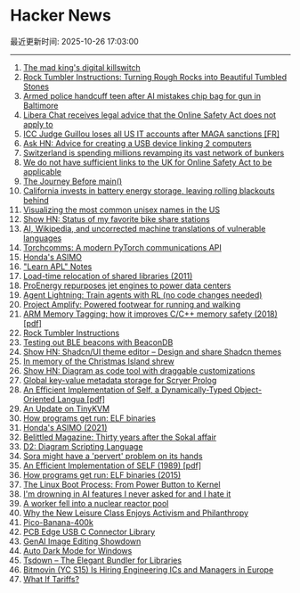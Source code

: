 # Hacker News

最近更新时间: 2025-10-26 17:03:00

--- 
1. [The mad king's digital killswitch](https://pluralistic.net/2025/10/20/post-american-internet/#huawei-with-american-characteristics) 
2. [Rock Tumbler Instructions: Turning Rough Rocks into Beautiful Tumbled Stones](https://rocktumbler.com/tips/rock-tumbler-instructions/) 
3. [Armed police handcuff teen after AI mistakes chip bag for gun in Baltimore](https://www.bbc.com/news/articles/cgjdlx92lylo) 
4. [Libera Chat receives legal advice that the Online Safety Act does not apply to](https://libera.chat/news/advised) 
5. [ICC Judge Guillou loses all US IT accounts after MAGA sanctions [FR]](https://www.franceinfo.fr/replay-radio/nouveau-monde/quand-les-sanctions-internationales-emises-par-washington-imposent-une-vie-deconnectee-a-un-magistrat-francais_7545724.html) 
6. [Ask HN: Advice for creating a USB device linking 2 computers](https://news.ycombinator.com/item?id=45706169) 
7. [Switzerland is spending millions revamping its vast network of bunkers](https://www.washingtonpost.com/world/2025/10/25/switzerland-nuclear-bunkers-overhaul/) 
8. [We do not have sufficient links to the UK for Online Safety Act to be applicable](https://libera.chat/news/advised) 
9. [The Journey Before main()](https://amit.prasad.me/blog/before-main) 
10. [California invests in battery energy storage, leaving rolling blackouts behind](https://www.latimes.com/environment/story/2025-10-17/california-made-it-through-another-summer-without-a-flex-alert) 
11. [Visualizing the most common unisex names in the US](https://nameplay.org/blog/common-unisex-names-by-gender-ratio) 
12. [Show HN: Status of my favorite bike share stations](https://blog.alexboden.ca/toronto-bike-share-status/) 
13. [AI, Wikipedia, and uncorrected machine translations of vulnerable languages](https://www.technologyreview.com/2025/09/25/1124005/ai-wikipedia-vulnerable-languages-doom-spiral/) 
14. [Torchcomms: A modern PyTorch communications API](https://pytorch.org/blog/torchcomms/) 
15. [Honda's ASIMO](https://www.robotsgottalents.com/post/asimo) 
16. ["Learn APL" Notes](https://luksamuk.codes/pages/learn-apl.html) 
17. [Load-time relocation of shared libraries (2011)](https://eli.thegreenplace.net/2011/08/25/load-time-relocation-of-shared-libraries/) 
18. [ProEnergy repurposes jet engines to power data centers](https://www.datacenterdynamics.com/en/news/proenergy-offers-repurposed-jet-engines-to-data-cent/) 
19. [Agent Lightning: Train agents with RL (no code changes needed)](https://github.com/microsoft/agent-lightning) 
20. [Project Amplify: Powered footwear for running and walking](https://about.nike.com/en/newsroom/releases/nike-project-amplify-official-images) 
21. [ARM Memory Tagging: how it improves C/C++ memory safety (2018) [pdf]](https://llvm.org/devmtg/2018-10/slides/Serebryany-Stepanov-Tsyrklevich-Memory-Tagging-Slides-LLVM-2018.pdf) 
22. [Rock Tumbler Instructions](https://rocktumbler.com/tips/rock-tumbler-instructions/) 
23. [Testing out BLE beacons with BeaconDB](https://blog.matthewbrunelle.com/testing-out-ble-beacons-with-beacondb/) 
24. [Show HN: Shadcn/UI theme editor – Design and share Shadcn themes](https://shadcnthemer.com) 
25. [In memory of the Christmas Island shrew](https://news.mongabay.com/2025/10/in-memory-of-the-christmas-island-shrew/) 
26. [Show HN: Diagram as code tool with draggable customizations](https://github.com/RohanAdwankar/oxdraw) 
27. [Global key-value metadata storage for Scryer Prolog](https://github.com/jjtolton/environment.pl) 
28. [An Efficient Implementation of Self, a Dynamically-Typed Object-Oriented Langua [pdf]](https://courses.cs.washington.edu/courses/cse501/15sp/papers/chambers.pdf) 
29. [An Update on TinyKVM](https://fwsgonzo.medium.com/an-update-on-tinykvm-7a38518e57e9) 
30. [How programs get run: ELF binaries](https://lwn.net/Articles/631631/) 
31. [Honda's ASIMO (2021)](https://www.robotsgottalents.com/post/asimo) 
32. [Belittled Magazine: Thirty years after the Sokal affair](https://thebaffler.com/salvos/belittled-magazine-robbins) 
33. [D2: Diagram Scripting Language](https://d2lang.com/tour/intro/) 
34. [Sora might have a 'pervert' problem on its hands](https://www.businessinsider.com/sora-video-openai-fetish-content-my-face-problem-2025-10) 
35. [An Efficient Implementation of SELF (1989) [pdf]](https://courses.cs.washington.edu/courses/cse501/15sp/papers/chambers.pdf) 
36. [How programs get run: ELF binaries (2015)](https://lwn.net/Articles/631631/) 
37. [The Linux Boot Process: From Power Button to Kernel](https://www.0xkato.xyz/linux-boot/) 
38. [I'm drowning in AI features I never asked for and I hate it](https://www.makeuseof.com/ai-features-being-rammed-down-our-throats/) 
39. [A worker fell into a nuclear reactor pool](https://www.nrc.gov/reading-rm/doc-collections/event-status/event/2025/20251022en?brid=vscAjql9kZL1FfGE7TYHVw#en57996:~:text=TRANSPORT%20OF%20CONTAMINATED%20PERSON%20OFFSITE) 
40. [Why the New Leisure Class Enjoys Activism and Philanthropy](https://letter.palladiummag.com/p/early-article-why-the-new-leisure) 
41. [Pico-Banana-400k](https://github.com/apple/pico-banana-400k) 
42. [PCB Edge USB C Connector Library](https://github.com/AnasMalas/pcb-edge-usb-c) 
43. [GenAI Image Editing Showdown](https://genai-showdown.specr.net/) 
44. [Auto Dark Mode for Windows](https://github.com/AutoDarkMode/Windows-Auto-Night-Mode) 
45. [Tsdown – The Elegant Bundler for Libraries](https://tsdown.dev/) 
46. [Bitmovin (YC S15) Is Hiring Engineering ICs and Managers in Europe](https://bitmovin.com/careers) 
47. [What If Tariffs?](https://www.swatch.com/en-en/what-if-tariffs-so34z106/SO34Z106.html) 
